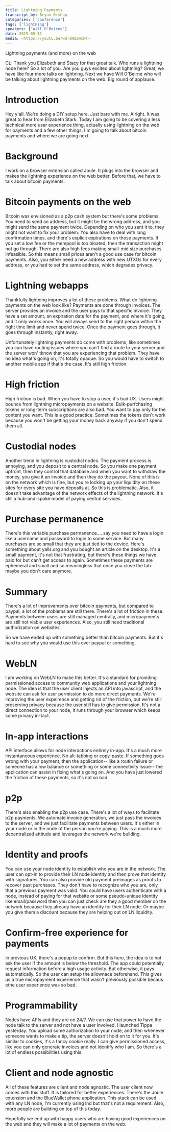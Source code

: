 ```yaml
---
title: Lightning Payments
transcript_by: Bryan Bishop
categories: ['conference']
tags: ['lightning']
speakers: ["Will O'Beirne"]
date: 2019-05-11
media: <https://youtu.be/wd-dNd2Wck4>
---
```


Lightning payments (and more) on the web

CL: Thank you Elizabeth and Stacy for that great talk. Who runs a lightning node here? So a lot of you. Are you guys excited about lightning? Great, we have like four more talks on lightning. Next we have Will O'Beirne who will be talking about lightning payments on the web. Big round of applause.

# Introduction

Hey y'all. We're doing a DIY setup here. Just bare with me. Alright. It was great to hear from Elizabeth Stark. Today I am going to be covering a less technical more user experience thing, actually using lightning on the web for payments and a few other things. I'm going to talk about bitcoin payments and where we are going next.

# Background

I work on a browser extension called Joule. It plugs into the browser and makes the lightning experience on the web better. Before that, we have to talk about bitcoin payments.

# Bitcoin payments on the web

Bitcoin was envisioned as a p2p cash system but there's some problems. You need to send an address, but it might be the wrong address, and you might send the same payment twice. Depending on who you sent it to, they might not want to fix your problem. You also have to deal with long confirmation times, and there's explicit expirations on those payments. If you set a low fee or the mempool is too bloated, then the transaction might not go through. There are also high fees making small-mid size purchases infeasible. So this means small prices aren't a good use case for bitcoin payments. Also, you either need a new address with new UTXOs for every address, or you had to set the same address, which degrades privacy.

# Lightning webapps

Thankfully lightning improves a lot of these problems. What do lightning payments on the web look like? Payments are done through invoices. The server provides an invoice and the user pays to that specific invoice. They have a set amount, an expiration date for the payment, and where it's going, and it only works once. You will always send to the right person within the right time limit and never spend twice. Once the payment goes through, it goes through instantly, right away.

Unfortunately lightning payments do come with problems, like sometimes you can have routing issues where you can't find a route to your server and the server won' tknow that you are experiencing that problem. They have no idea what's going on, it's totally opaque. So you would have to switch to another mobile app if that's the case. It's still high friction.

# High friction

High friction is bad. When you have to stop a user, it's bad UX. Users might bounce from lightning micropayments on a website. Bulk-purfchasing tokens or long-term subscriptions are also bad. You want to pay only for the content you want. This is a good practice. Sometimes the tokens don't work because you won't be getting your money back anyway if you don't spend them all.

# Custodial nodes

Another trend in lightning is custodial nodes. The payment process is annoying, and you deposit to a central node. So you make one payment upfront, then they control that database and when you want to withdraw the money, you give it an invoice and then they do the payout. None of this is on the network which is fine, but you're locking up your liquidity on these sites for every site you have deposits at. So this is problematic. Also, it doesn't take advantage of the network effects of the lightning network. It's still a hub-and-spoke model of paying central services.

# Purchase permanence

There's this variable purchase permanence.... say you need to have a login like a username and password to login to some service. But many purchases are so small that they are just tied to the device. Here's something about yalls.org and you bought an article on the desktop. It's a small payment, it's not that frustrating, but there's these things we have paid for but can't get access to again. Sometimes these payments are ephemeral and small and so meaningless that once you close the tab maybe you don't care anymore.

# Summary

There's a lot of improvements over bitcoin payments, but compared to paypal, a lot of the problems are still there. There's a lot of friction in these. Payments between users are still managed centrally, and micropayments are still not viable user experiences. Also, you still need traditional authorizaiton on websites.

So we have ended up with something better than bitcoin payments. But it's hard to see why you would use this over paypal or something.

# WebLN

I am working on WebLN to make this better. It's a standard for providing permissioned access to community web applications and your lightning node. The idea is that the user client injects an API into javascript, and the website can ask for user permission to do more direct payments. We're improving the user expeirence and getting rid of the friction, but we're still preserving privacy because the user still has to give permission. It's not a direct connection to your node, it runs through your browser which keeps some privacy in-tact.

# In-app interactions

API interface allows for node interactions entirely in-app. It's a much more instantaneous experience. No alt-tabbing or copy-paste. If something goes wrong with your payment, then the application-- like a routin failure or someone has a low balance or something or some connectivity issue-- the application can assist in fixing what's going on. And you have just lowered the friction of these payments, so it's not so bad.

# p2p

There's also enabling the p2p use case. There's a lot of ways to facilitate p2p payments. We automate invoice generation, we just pass the invoices to the server, and we just facilitate payments between users. It's either in your node or in the node of the person you're paying. This is a much more decentralized attitude and leverages the network we're building.

# Identity and proofs

You can use your node identity to establish who you are in the network. The user can opt-in to provide their LN node identity and then prove that identity with signatures. You can also provide old payment preimages as proofs to recover past purchases. They don't have to recognize who you are, only that a previous payment was valid. You could have users authenticate with a node, instead of paying for that website or some pseudo-unique identity like email/password then you can just check are they a good member on the network because they already have an identity for their LN node. Or maybe you give them a discount because they are helping out on LN liquidity.

# Confirm-free experience for payments

In previous UX, there's a popup to confirm. But this here, the idea is to not ask the user if the amount is below the threshold. The app could potentially request information before a high usage activity. But otherwise, it pays automatically. So the user can setup the allownace beforehand. This gives us a true micropayment experience that wasn't previously possible becaus ethe user experience was so bad.

# Programmability

Nodes have APIs and they are on 24/7. We can use that power to have the node talk to the server and not have a user involved. I launched Tippa yesterday. You upload some authorization to your node, and then whenever someone wants to make a tip, the server doesn't hold on to it for you. It's similar to cookies, it's a fancy cookie really. I can give permissioned access, like you can only generate invoices and not identify who I am. So there's a lot of endless possibilities using this.

# Client and node agnostic

All of these features are client and node agnostic. The user client now comes with this stuff. It is tailored for better experiences. There's the Joule extension and the BlueWallet phone application. This stack can be used with any LN node, I'm currently using lnd but that's not a requirement. Also, more people are building on top of this today.

Hopefully we end up with happy users who are having good experiences on the web and they will make a lot of payments on the web.




